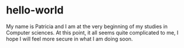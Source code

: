 # hello-world

My name is Patricia and I am at the very beginning of my studies in Computer sciences. At this point, it all seems quite complicated to me, I hope I will feel more secure in what I am doing soon.
